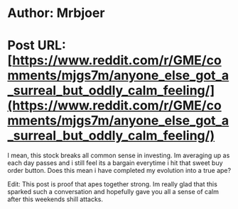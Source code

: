# Author: Mrbjoer
# Post URL: [https://www.reddit.com/r/GME/comments/mjgs7m/anyone_else_got_a_surreal_but_oddly_calm_feeling/](https://www.reddit.com/r/GME/comments/mjgs7m/anyone_else_got_a_surreal_but_oddly_calm_feeling/)


I mean, this stock breaks all common sense in investing. Im averaging up as each day passes and i still feel its a bargain everytime i hit that sweet buy order button. 
Does this mean i have completed my evolution into a true ape?

Edit: 
This post is proof that apes together strong. 
Im really glad that this sparked such a conversation and hopefully gave you all a sense of calm after this weekends shill attacks.